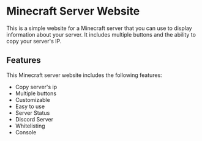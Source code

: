 # Minecraft Server Website

This is a simple website for a Minecraft server that you can use to display information about your server. It includes multiple buttons and the ability to copy your server's IP.


## Features

This Minecraft server website includes the following features:

- Copy server's ip
- Multiple buttons
- Customizable
- Easy to use
- Server Status
- Discord Server
- Whitelisting
- Console
